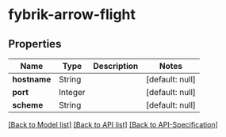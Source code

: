 # fybrik-arrow-flight

## Properties
Name | Type | Description | Notes
------------ | ------------- | ------------- | -------------
**hostname** | String |  | [default: null]
**port** | Integer |  | [default: null]
**scheme** | String |  | [default: null]

[[Back to Model list]](../README.md#documentation-for-models) [[Back to API list]](../README.md#documentation-for-api-endpoints) [[Back to API-Specification]](../README.md)

